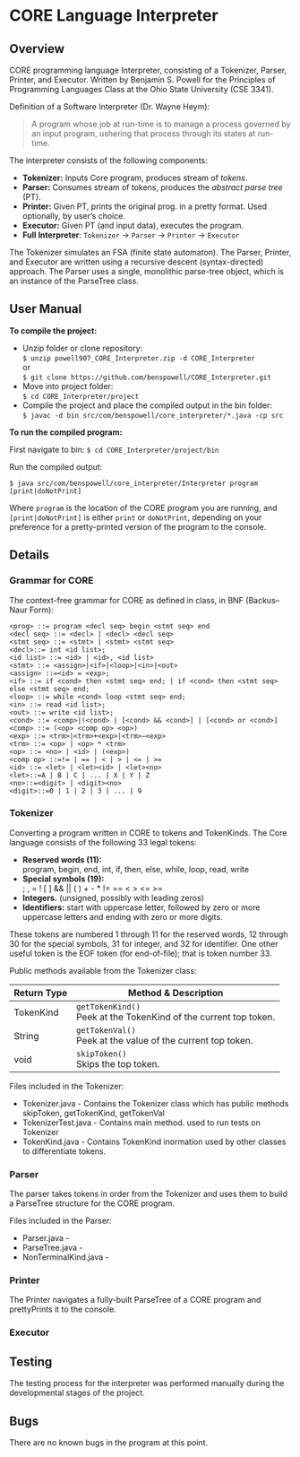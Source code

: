 
# CORE Language Interpreter

## Overview
CORE programming language Interpreter, consisting of a Tokenizer, Parser, Printer, and Executor. Written by Benjamin S. Powell for the Principles of Programming Languages Class at the Ohio State University (CSE 3341).

Definition of a Software Interpreter (Dr. Wayne Heym):
> A program whose job at run-time is to manage a process governed by an input program, ushering that process through its states at run-time.

The interpreter consists of the following components:
- **Tokenizer:** Inputs Core program, produces stream of *tokens*.
- **Parser:** Consumes stream of tokens, produces the *abstract parse tree* (PT).
- **Printer:** Given PT, prints the original prog. in a pretty format. Used optionally, by user’s choice. 
- **Executor:** Given PT (and input data), executes the program.
- **Full Interpreter**: `Tokenizer` -> `Parser` -> `Printer` -> `Executor` 

The Tokenizer simulates an FSA (finite state automaton).
The Parser, Printer, and Executor are written using a recursive descent (syntax-directed) approach.
The Parser uses a single, monolithic parse-tree object, which is an instance of the ParseTree class.

## User Manual
**To compile the project:**

  - Unzip folder or clone repository:
  <br>`$ unzip powell907_CORE_Interpreter.zip -d CORE_Interpreter`<br>
  or
  <br>`$ git clone https://github.com/benspowell/CORE_Interpreter.git`<br>
 - Move into project folder:
  <br>`$ cd CORE_Interpreter/project`<br>
- Compile the project and place the compiled output in the bin folder:
  <br>`$ javac -d bin src/com/benspowell/core_interpreter/*.java -cp src`<br>


**To run the compiled program:**

First navigate to bin: `$ cd CORE_Interpreter/project/bin`

Run the compiled output:

    $ java src/com/benspowell/core_interpreter/Interpreter program [print|doNotPrint]

Where `program` is the location of the CORE program you are running, and `[print|doNotPrint]` is either `print` or `doNotPrint`, depending on your preference for a pretty-printed version of the program to the console.

## Details 

### Grammar for CORE
The context-free grammar for CORE as defined in class, in BNF (Backus–Naur Form):

    <prog> ::= program <decl seq> begin <stmt seq> end
    <decl seq> ::= <decl> | <decl> <decl seq> 
    <stmt seq> ::= <stmt> | <stmt> <stmt seq>
    <decl>::= int <id list>;
    <id list> ::= <id> | <id>, <id list>
    <stmt> ::= <assign>|<if>|<loop>|<in>|<out>
    <assign> ::=<id> = <exp>;
    <if> ::= if <cond> then <stmt seq> end; | if <cond> then <stmt seq> else <stmt seq> end;
    <loop> ::= while <cond> loop <stmt seq> end;
    <in> ::= read <id list>;
    <out> ::= write <id list>;
    <cond> ::= <comp>|!<cond> | [<cond> && <cond>] | [<cond> or <cond>]
    <comp> ::= (<op> <comp op> <op>)
    <exp> ::= <trm>|<trm>+<exp>|<trm>−<exp>
    <trm> ::= <op> | <op> * <trm>
    <op> ::= <no> | <id> | (<exp>)
    <comp op> ::=!= | == | < | > | <= | >= 
    <id> ::= <let> | <let><id> | <let><no>
    <let>::=A | B | C | ... | X | Y | Z
    <no>::=<digit> | <digit><no>
    <digit>::=0 | 1 | 2 | 3 | ... | 9
    



### Tokenizer
Converting a program written in CORE to tokens and TokenKinds. The Core language consists of the following 33 legal tokens:

-   **Reserved words (11):**  
    program, begin, end, int, if, then, else, while, loop, read, write
-   **Special symbols (19):**  
    ; , = ! [ ] && || ( ) + - * != == < > <= >=
-   **Integers.** (unsigned, possibly with leading zeros)
-   **Identifiers:** start with uppercase letter, followed by zero or more uppercase letters and ending with zero or more digits.

These tokens are numbered 1 through 11 for the reserved words, 12 through 30 for the special symbols, 31 for integer, and 32 for identifier. One other useful token is the EOF token (for end-of-file); that is token number 33.

Public methods available from the Tokenizer class:

| Return Type | Method & Description |
|--|--|
| TokenKind | `getTokenKind()` <br> Peek at the TokenKind of the current top token.|
| String | `getTokenVal()` <br> Peek at the value of the current top token.|
| void | `skipToken()` <br> Skips the top token.|


Files included in the Tokenizer: 
-   Tokenizer.java - Contains the Tokenizer class which has public methods skipToken, getTokenKind, getTokenVal
-   TokenizerTest.java - Contains main method. used to run tests on Tokenizer
-   TokenKind.java - Contains TokenKind inormation used by other classes to differentiate tokens.

### Parser
The parser takes tokens in order from the Tokenizer and uses them to build a ParseTree structure for the CORE program. 

Files included in the Parser:
- Parser.java - 
- ParseTree.java - 
- NonTerminalKind.java - 

### Printer
The Printer navigates a fully-built ParseTree of a CORE program and prettyPrints it to the console.

### Executor 


## Testing
The testing process for the interpreter was performed manually during the developmental stages of the project. 

## Bugs
There are no known bugs in the program at this point.
